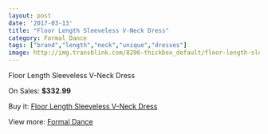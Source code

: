 ```yaml
---
layout: post
date: '2017-03-13'
title: "Floor Length Sleeveless V-Neck Dress"
category: Formal Dance
tags: ["brand","length","neck","unique","dresses"]
image: http://img.transblink.com/8296-thickbox_default/floor-length-sleeveless-v-neck-dress.jpg
---
```

Floor Length Sleeveless V-Neck Dress

On Sales: **$332.99**
<a href="https://www.transblink.com/en/formal-dance/2715-floor-length-sleeveless-v-neck-dress.html"><amp-img layout="responsive" width="600" height="600" src="//img.transblink.com/8296-thickbox_default/floor-length-sleeveless-v-neck-dress.jpg" alt="Floor Length Sleeveless V-Neck Dress 0" /></a>
<a href="https://www.transblink.com/en/formal-dance/2715-floor-length-sleeveless-v-neck-dress.html"><amp-img layout="responsive" width="600" height="600" src="//img.transblink.com/8298-thickbox_default/floor-length-sleeveless-v-neck-dress.jpg" alt="Floor Length Sleeveless V-Neck Dress 1" /></a>
<a href="https://www.transblink.com/en/formal-dance/2715-floor-length-sleeveless-v-neck-dress.html"><amp-img layout="responsive" width="600" height="600" src="//img.transblink.com/8297-thickbox_default/floor-length-sleeveless-v-neck-dress.jpg" alt="Floor Length Sleeveless V-Neck Dress 2" /></a>

Buy it: [Floor Length Sleeveless V-Neck Dress](https://www.transblink.com/en/formal-dance/2715-floor-length-sleeveless-v-neck-dress.html "Floor Length Sleeveless V-Neck Dress")

View more: [Formal Dance](https://www.transblink.com/en/6-formal-dance "Formal Dance")